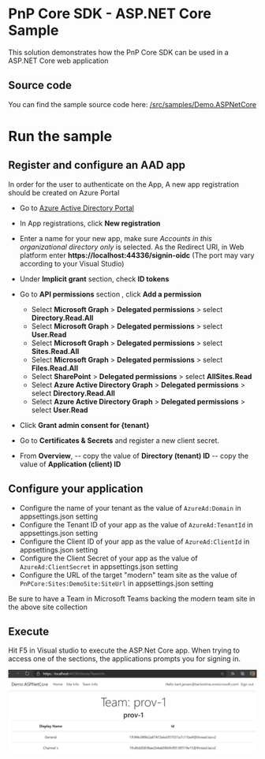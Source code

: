 ﻿# PnP Core SDK - ASP.NET Core Sample

This solution demonstrates how the PnP Core SDK can be used in a ASP.NET Core web application

## Source code

You can find the sample source code here: [/src/samples/Demo.ASPNetCore](https://github.com/pnp/pnpcore/tree/dev/src/samples/Demo.ASPNetCore)

# Run the sample

## Register and configure an AAD app

In order for the user to authenticate on the App, A new app registration should be created on Azure Portal

- Go to [Azure Active Directory Portal](https://aad.portal.azure.com)

- In App registrations, click __New registration__

- Enter a name for your new app, make sure *Accounts in this organizational directory only* is selected. As the Redirect URI, in Web platform enter __https://localhost:44336/signin-oidc__ (The port may vary according to your Visual Studio)

- Under __Implicit grant__ section, check __ID tokens__

- Go to __API permissions__ section , click __Add a permission__
  - Select __Microsoft Graph__ > __Delegated permissions__ > select __Directory.Read.All__
  - Select __Microsoft Graph__ > __Delegated permissions__ > select __User.Read__
  - Select __Microsoft Graph__ > __Delegated permissions__ > select __Sites.Read.All__
  - Select __Microsoft Graph__ > __Delegated permissions__ > select __Files.Read.All__
  - Select __SharePoint__ > __Delegated permissions__ > select __AllSites.Read__
  - Select __Azure Active Directory Graph__ > __Delegated permissions__ > select __Directory.Read.All__
  - Select __Azure Active Directory Graph__ > __Delegated permissions__ > select __User.Read__

- Click __Grant admin consent for {tenant}__

- Go to __Certificates & Secrets__ and register a new client secret.

- From __Overview__,
-- copy the value of __Directory (tenant) ID__
-- copy the value of __Application (client) ID__

## Configure your application
- Configure the name of your tenant as the value of `AzureAd:Domain` in appsettings.json setting
- Configure the Tenant ID of your app as the value of `AzureAd:TenantId` in appsettings.json setting
- Configure the Client ID of your app as the value of `AzureAd:ClientId` in appsettings.json setting
- Configure the Client Secret of your app as the value of `AzureAd:ClientSecret` in appsettings.json setting
- Configure the URL of the target "modern" team site as the value of `PnPCore:Sites:DemoSite:SiteUrl` in appsettings.json setting

Be sure to have a Team in Microsoft Teams backing the modern team site in the above site collection

## Execute

  Hit F5 in Visual studio to execute the ASP.Net Core app.
  When trying to access one of the sections, the applications prompts you for signing in.

  ![preview image of the running app](preview.png)

